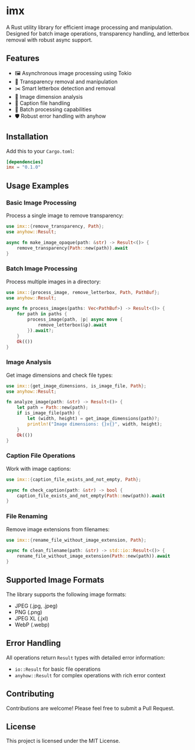 # imx

A Rust utility library for efficient image processing and manipulation. Designed for batch image operations, transparency handling, and letterbox removal with robust async support.

## Features

- 🖼️ Asynchronous image processing using Tokio
- 🎨 Transparency removal and manipulation
- ✂️ Smart letterbox detection and removal
- 📏 Image dimension analysis
- 📝 Caption file handling
- 🔄 Batch processing capabilities
- 🛡️ Robust error handling with anyhow

## Installation

Add this to your `Cargo.toml`:

```toml
[dependencies]
imx = "0.1.0"
```

## Usage Examples

### Basic Image Processing

Process a single image to remove transparency:

```rust
use imx::{remove_transparency, Path};
use anyhow::Result;

async fn make_image_opaque(path: &str) -> Result<()> {
    remove_transparency(Path::new(path)).await
}
```

### Batch Image Processing

Process multiple images in a directory:

```rust
use imx::{process_image, remove_letterbox, Path, PathBuf};
use anyhow::Result;

async fn process_images(paths: Vec<PathBuf>) -> Result<()> {
    for path in paths {
        process_image(path, |p| async move {
            remove_letterbox(&p).await
        }).await?;
    }
    Ok(())
}
```

### Image Analysis

Get image dimensions and check file types:

```rust
use imx::{get_image_dimensions, is_image_file, Path};
use anyhow::Result;

fn analyze_image(path: &str) -> Result<()> {
    let path = Path::new(path);
    if is_image_file(path) {
        let (width, height) = get_image_dimensions(path)?;
        println!("Image dimensions: {}x{}", width, height);
    }
    Ok(())
}
```

### Caption File Operations

Work with image captions:

```rust
use imx::{caption_file_exists_and_not_empty, Path};

async fn check_caption(path: &str) -> bool {
    caption_file_exists_and_not_empty(Path::new(path)).await
}
```

### File Renaming

Remove image extensions from filenames:

```rust
use imx::{rename_file_without_image_extension, Path};

async fn clean_filename(path: &str) -> std::io::Result<()> {
    rename_file_without_image_extension(Path::new(path)).await
}
```

## Supported Image Formats

The library supports the following image formats:
- JPEG (.jpg, .jpeg)
- PNG (.png)
- JPEG XL (.jxl)
- WebP (.webp)

## Error Handling

All operations return `Result` types with detailed error information:
- `io::Result` for basic file operations
- `anyhow::Result` for complex operations with rich error context

## Contributing

Contributions are welcome! Please feel free to submit a Pull Request.

## License

This project is licensed under the MIT License. 